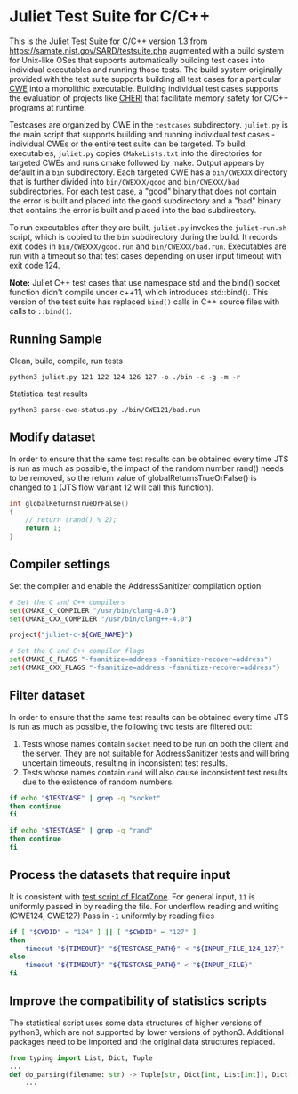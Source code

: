 # Juliet Test Suite for C/C++

This is the Juliet Test Suite for C/C++ version 1.3 from https://samate.nist.gov/SARD/testsuite.php augmented with a build system for Unix-like OSes that supports automatically building test cases into individual executables and running those tests. The build system originally provided with the test suite supports building all test cases for a particular [CWE](https://cwe.mitre.org/) into a monolithic executable. Building individual test cases supports the evaluation of projects like [CHERI](https://www.cl.cam.ac.uk/research/security/ctsrd/cheri/) that facilitate memory safety for C/C++ programs at runtime. 

Testcases are organized by CWE in the `testcases` subdirectory. `juliet.py` is the main script that supports building and running individual test cases - individual CWEs or the entire test suite can be targeted. To build executables, `juliet.py` copies `CMakeLists.txt` into the directories for targeted CWEs and runs cmake followed by make. Output appears by default in a `bin` subdirectory. Each targeted CWE has a `bin/CWEXXX` directory that is further divided into `bin/CWEXXX/good` and `bin/CWEXXX/bad` subdirectories. For each test case, a "good" binary that does not contain the error is built and placed into the good subdirectory and a "bad" binary that contains the error is built and placed into the bad subdirectory.

To run executables after they are built, `juliet.py` invokes the `juliet-run.sh` script, which is copied to the `bin` subdirectory during the build. It records exit codes in `bin/CWEXXX/good.run` and `bin/CWEXXX/bad.run`. Executables are run with a timeout so that test cases depending on user input timeout with exit code 124.

**Note:** Juliet C++ test cases that use namespace std and the bind() socket function didn't compile under c++11, which introduces std::bind(). This version of the test suite has replaced `bind()` calls in C++ source files with calls to `::bind()`.

## Running Sample

Clean, build, compile, run tests

``` shell
python3 juliet.py 121 122 124 126 127 -o ./bin -c -g -m -r
```

Statistical test results

``` shell
python3 parse-cwe-status.py ./bin/CWE121/bad.run
```

## Modify dataset

In order to ensure that the same test results can be obtained every time JTS is run as much as possible, the impact of the random number rand() needs to be removed, so the return value of globalReturnsTrueOrFalse() is changed to `1` (JTS flow variant 12 will call this function).

``` C
int globalReturnsTrueOrFalse() 
{
    // return (rand() % 2);
    return 1;
}
```

## Compiler settings

Set the compiler and enable the AddressSanitizer compilation option.

``` bash
# Set the C and C++ compilers
set(CMAKE_C_COMPILER "/usr/bin/clang-4.0")
set(CMAKE_CXX_COMPILER "/usr/bin/clang++-4.0")

project("juliet-c-${CWE_NAME}")

# Set the C and C++ compiler flags
set(CMAKE_C_FLAGS "-fsanitize=address -fsanitize-recover=address")
set(CMAKE_CXX_FLAGS "-fsanitize=address -fsanitize-recover=address")
```

## Filter dataset

In order to ensure that the same test results can be obtained every time JTS is run as much as possible, the following two tests are filtered out:
1. Tests whose names contain `socket` need to be run on both the client and the server. They are not suitable for AddressSanitizer tests and will bring uncertain timeouts, resulting in inconsistent test results.
2. Tests whose names contain `rand` will also cause inconsistent test results due to the existence of random numbers.

``` bash
if echo "$TESTCASE" | grep -q "socket"
then continue
fi

if echo "$TESTCASE" | grep -q "rand"
then continue
fi
```

## Process the datasets that require input

It is consistent with [test script of FloatZone](https://github.com/vusec/instrumentation-infra/blob/5bfbf68e0cfe46cf9600a0bcf4fa7a4a2fd80e48/infra/targets/juliet.py). For general input, `11` is uniformly passed in by reading the file. For underflow reading and writing (CWE124, CWE127) Pass in `-1` uniformly by reading files

``` bash
if [ "$CWDID" = "124" ] || [ "$CWDID" = "127" ]
then
    timeout "${TIMEOUT}" "${TESTCASE_PATH}" < "${INPUT_FILE_124_127}"
else
    timeout "${TIMEOUT}" "${TESTCASE_PATH}" < "${INPUT_FILE}"
fi
```

## Improve the compatibility of statistics scripts

The statistical script uses some data structures of higher versions of python3, which are not supported by lower versions of python3. Additional packages need to be imported and the original data structures replaced.

``` python
from typing import List, Dict, Tuple
...
def do_parsing(filename: str) -> Tuple[str, Dict[int, List[int]], Dict[str, Dict[int, int]]]:
    ...
```